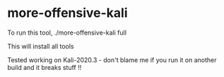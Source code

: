 # more-offensive-kali

To run this tool, ./more-offensive-kali full

This will install all tools

Tested working on Kali-2020.3 - don't blame me if you run it on another build and it breaks stuff !!
